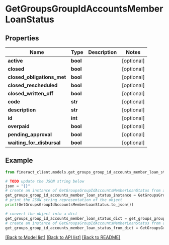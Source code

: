 # GetGroupsGroupIdAccountsMemberLoanStatus


## Properties

Name | Type | Description | Notes
------------ | ------------- | ------------- | -------------
**active** | **bool** |  | [optional] 
**closed** | **bool** |  | [optional] 
**closed_obligations_met** | **bool** |  | [optional] 
**closed_rescheduled** | **bool** |  | [optional] 
**closed_written_off** | **bool** |  | [optional] 
**code** | **str** |  | [optional] 
**description** | **str** |  | [optional] 
**id** | **int** |  | [optional] 
**overpaid** | **bool** |  | [optional] 
**pending_approval** | **bool** |  | [optional] 
**waiting_for_disbursal** | **bool** |  | [optional] 

## Example

```python
from fineract_client.models.get_groups_group_id_accounts_member_loan_status import GetGroupsGroupIdAccountsMemberLoanStatus

# TODO update the JSON string below
json = "{}"
# create an instance of GetGroupsGroupIdAccountsMemberLoanStatus from a JSON string
get_groups_group_id_accounts_member_loan_status_instance = GetGroupsGroupIdAccountsMemberLoanStatus.from_json(json)
# print the JSON string representation of the object
print(GetGroupsGroupIdAccountsMemberLoanStatus.to_json())

# convert the object into a dict
get_groups_group_id_accounts_member_loan_status_dict = get_groups_group_id_accounts_member_loan_status_instance.to_dict()
# create an instance of GetGroupsGroupIdAccountsMemberLoanStatus from a dict
get_groups_group_id_accounts_member_loan_status_from_dict = GetGroupsGroupIdAccountsMemberLoanStatus.from_dict(get_groups_group_id_accounts_member_loan_status_dict)
```
[[Back to Model list]](../README.md#documentation-for-models) [[Back to API list]](../README.md#documentation-for-api-endpoints) [[Back to README]](../README.md)


